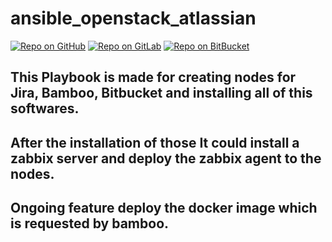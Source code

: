 # ansible_openstack_atlassian
[![Repo on GitHub](https://img.shields.io/badge/repo-GitHub-3D76C2.svg)](https://github.com/marthydavid/ansible_openstack_atlassian)
[![Repo on GitLab](https://img.shields.io/badge/repo-GitLab-6C488A.svg)](https://gitlab.com/marthydavid/ansible_openstack_atlassian)
[![Repo on BitBucket](https://img.shields.io/badge/repo-BitBucket-1F5081.svg)](https://bitbucket.org/marthydavid/ansible_openstack_atlassian)

## This Playbook is made for creating nodes for Jira, Bamboo, Bitbucket and installing all of this softwares.

## After the installation of those It could install a zabbix server and deploy the zabbix agent to the nodes.

## Ongoing feature deploy the docker image which is requested by bamboo.
